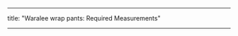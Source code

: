 - - -
title: "Waralee wrap pants: Required Measurements"
- - -

<PatternMeasurements pattern='waralee' />
